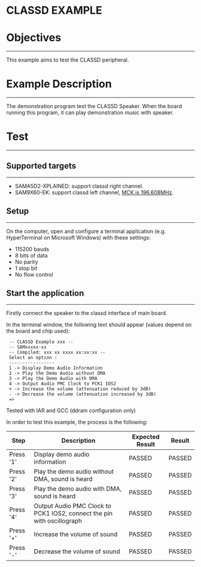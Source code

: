 CLASSD EXAMPLE
============

# Objectives
------------
This example aims to test the CLASSD peripheral.

# Example Description
---------------------
The demonstration program test the CLASSD Speaker. When the board running this
program, it can play demonstration music with speaker.



# Test
------

## Supported targets
--------------------
* SAMA5D2-XPLAINED: support classd right channel.
* SAM9X60-EK: support classd left channel, [MCK is 196.608MHz](/projects/SOFTPACK/repos/softpack/browse/flash_loaders/README.md).

## Setup
--------
On the computer, open and configure a terminal application
(e.g. HyperTerminal on Microsoft Windows) with these settings:
 - 115200 bauds
 - 8 bits of data
 - No parity
 - 1 stop bit
 - No flow control

## Start the application
--------
Firstly connect the speaker to the classd interface of main board.

In the terminal window, the following text should appear (values depend on the
board and chip used):
```
 -- CLASSD Example xxx --
 -- SAMxxxxx-xx
 -- Compiled: xxx xx xxxx xx:xx:xx --
 Select an option :
 -----------------	
 1 -> Display Demo Audio Information
 2 -> Play the Demo Audio without DMA
 3 -> Play the Demo Audio with DMA	
 4 -> Output Audio PMC Clock to PCK1 IOS2
 + -> Increase the volume (attenuation reduced by 3dB)
 - -> Decrease the volume (attenuation increased by 3dB)
 =>	
```

Tested with IAR and GCC (ddram configuration only)

In order to test this example, the process is the following:

Step | Description | Expected Result | Result
-----|-------------|-----------------|-------
Press '1' | Display demo audio information | PASSED | PASSED
Press '2' | Play the demo audio without DMA, sound is heard | PASSED | PASSED
Press '3' | Play the demo audio with DMA, sound is heard | PASSED | PASSED
Press '4' | Output Audio PMC Clock to PCK1 IOS2, connect the pin with oscillograph | PASSED | PASSED
Press '+' | Increase the volume of sound | PASSED | PASSED
Press '-' | Decrease the volume of sound | PASSED | PASSED

